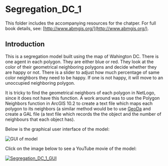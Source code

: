 # Segregation_DC_1

This folder includes the accompanying resources for the chatper. For full book details, see: [http://www.abmgis.org/](http://www.abmgis.org/).

## Introduction

This is a segregation model built using the map of Wahington DC. There is one agent in each polygon. They are either blue or red. They look at the color of their geometrical neighboring polygons and decide whether they are happy or not. There is a slider to adjust how much percentage of same color neighbors they need to be happy. If one is not happy, it will move to an unoccupied neighboring polygon.

It is tricky to find the geometrical neighbors of each polygon in NetLogo, since it does not have this function. A work around was to use the Polygon Neighbors function in ArcGIS 10.2 to create a text file which maps each polygon to its neighbors (a similar method would be to use [GeoDa](https://spatial.uchicago.edu/software) and create a GAL file (a text file which records the the object and the number of neighbours that each object has).

Below is the graphical user interface of the model: 

<img src="../Images/Segregation_DC_1_GUI.png" alt="GUI of model" />


Click on the image below to see a YouTube movie of the model:

[![Segregation_DC_1_GUI](http://img.youtube.com/vi/h-MusK8nlgQ/0.jpg)](http://www.youtube.com/watch?v=h-MusK8nlgQ "Segregation_DC_1_GUI")


